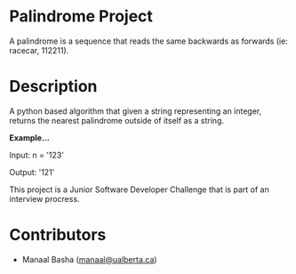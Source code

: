 # Palindrome Project 

A palindrome is a sequence that reads the same backwards as forwards (ie: racecar, 112211).

# Description 

A python based algorithm that given a string representing an integer, returns the nearest palindrome outside of itself as a string. 

**Example...**

Input: n = '123'    

Output: '121'

This project is a Junior Software Developer Challenge that is part of an interview procress. 

# Contributors 

- Manaal Basha (<manaal@ualberta.ca>)


